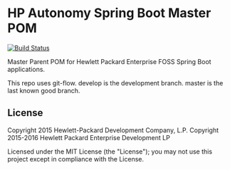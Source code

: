 # HP Autonomy Spring Boot Master POM

[![Build Status](https://travis-ci.org/hpe-idol/foss-spring-boot-master-pom.svg?branch=master)](https://travis-ci.org/hpe-idol/foss-spring-boot-master-pom)

Master Parent POM for Hewlett Packard Enterprise FOSS Spring Boot applications.

This repo uses git-flow. develop is the development branch. master is the last known good branch.

## License
Copyright 2015 Hewlett-Packard Development Company, L.P.
Copyright 2015-2016 Hewlett Packard Enterprise Development LP

Licensed under the MIT License (the "License"); you may not use this project except in compliance with the License.
